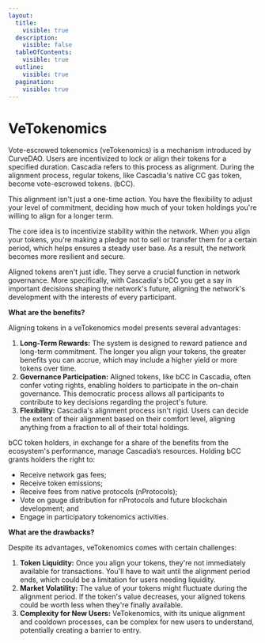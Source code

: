 ```yaml
---
layout:
  title:
    visible: true
  description:
    visible: false
  tableOfContents:
    visible: true
  outline:
    visible: true
  pagination:
    visible: true
---
```


# VeTokenomics

Vote-escrowed tokenomics (veTokenomics) is a mechanism introduced by CurveDAO.  Users are incentivized to lock or align their tokens for a specified duration.  Cascadia refers to this process as alignment.  During the alignment process, regular tokens, like Cascadia's native CC gas token, become vote-escrowed tokens. (bCC).

This alignment isn't just a one-time action.  You have the flexibility to adjust your level of commitment, deciding how much of your token holdings you're willing to align for a longer term.

The core idea is to incentivize stability within the network.  When you align your tokens, you're making a pledge not to sell or transfer them for a certain period, which helps ensures a steady user base.  As a result, the network becomes more resilient and secure.

Aligned tokens aren't just idle.  They serve a crucial function in network governance.  More specifically, with Cascadia's bCC you get a say in important decisions shaping the network's future, aligning the network's development with the interests of every participant.



**What are the benefits?**

Aligning tokens in a veTokenomics model presents several advantages:

1. **Long-Term Rewards:** The system is designed to reward patience and long-term commitment. The longer you align your tokens, the greater benefits you can accrue, which may include a higher yield or more tokens over time.
2. **Governance Participation:** Aligned tokens, like bCC in Cascadia, often confer voting rights, enabling holders to participate in the on-chain governance. This democratic process allows all participants to contribute to key decisions regarding the project's future.
3. **Flexibility:** Cascadia's alignment process isn't rigid. Users can decide the extent of their alignment based on their comfort level, aligning anything from a fraction to all of their total holdings.

bCC token holders, in exchange for a share of the benefits from the ecosystem's performance, manage Cascadia’s resources.  Holding bCC grants holders the right to:

* Receive network gas fees;
* Receive token emissions;
* Receive fees from native protocols (nProtocols);
* Vote on gauge distribution for nProtocols and future blockchain development; and
* Engage in participatory tokenomics activities.



**What are the drawbacks?**

Despite its advantages, veTokenomics comes with certain challenges:

1. **Token Liquidity:** Once you align your tokens, they're not immediately available for transactions. You'll have to wait until the alignment period ends, which could be a limitation for users needing liquidity.
2. **Market Volatility:** The value of your tokens might fluctuate during the alignment period. If the token's value decreases, your aligned tokens could be worth less when they're finally available.
3. **Complexity for New Users:** VeTokenomics, with its unique alignment and cooldown processes, can be complex for new users to understand, potentially creating a barrier to entry.
